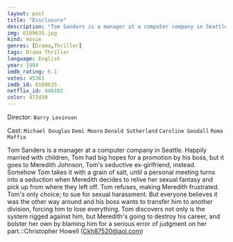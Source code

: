 ```yaml
---
layout: post
title: "Disclosure"
description: "Tom Sanders is a manager at a computer company in Seattle. Happily married with children, Tom had big hopes for a promotion by his boss, but it goes to Meredith Johnson, Tom's seductive ex-girlfriend, instead. Somehow Tom takes it with a grain of salt, until a personal meeting turns into a seduction when Meredith decides to relive her sexual fantasy and pick up from where they left off. Tom refuses, making Meredith frustrated. Tom's only choice; to sue for sexual harassment. But everyone believes it was the other way around.."
img: 0109635.jpg
kind: movie
genres: [Drama,Thriller]
tags: Drama Thriller 
language: English
year: 1994
imdb_rating: 6.1
votes: 45361
imdb_id: 0109635
netflix_id: 446102
color: 472d30
---
```

Director: `Barry Levinson`  

Cast: `Michael Douglas` `Demi Moore` `Donald Sutherland` `Caroline Goodall` `Roma Maffia` 

Tom Sanders is a manager at a computer company in Seattle. Happily married with children, Tom had big hopes for a promotion by his boss, but it goes to Meredith Johnson, Tom's seductive ex-girlfriend, instead. Somehow Tom takes it with a grain of salt, until a personal meeting turns into a seduction when Meredith decides to relive her sexual fantasy and pick up from where they left off. Tom refuses, making Meredith frustrated. Tom's only choice; to sue for sexual harassment. But everyone believes it was the other way around and his boss wants to transfer him to another division, forcing him to lose everything. Tom discovers not only is the system rigged against him, but Meredith's going to destroy his career, and bolster her own by blaming him for a serious error of judgment on her part.::Christopher Howell (Ckh87520@aol.com)